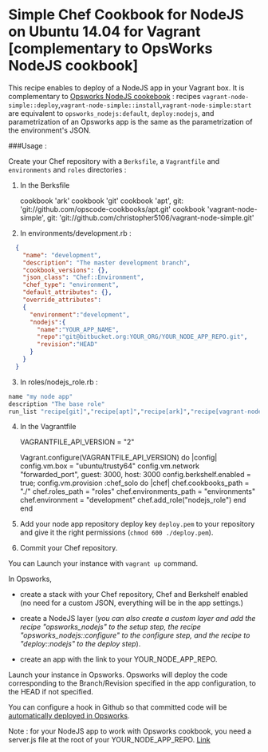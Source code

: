 # Simple Chef Cookbook for NodeJS on Ubuntu 14.04 for Vagrant [complementary to OpsWorks NodeJS cookbook]

This recipe enables to deploy of a NodeJS app in your Vagrant box. It is complementary to [Opsworks NodeJS cookebook](https://github.com/aws/opsworks-cookbooks/tree/release-chef-11.10/opsworks_nodejs) :
recipes `vagrant-node-simple::deploy`,`vagrant-node-simple::install`,`vagrant-node-simple:start` are equivalent to `opsworks_nodejs:default`, `deploy:nodejs`, and parametrization of an Opsworks app is the same as the parametrization of the environment's JSON.

###Usage :

Create your Chef repository with a `Berksfile`, a `Vagrantfile` and `environments` and `roles` directories :

1. In the Berksfile

    cookbook 'ark'
    cookbook 'git'
    cookbook 'apt', git: 'git://github.com/opscode-cookbooks/apt.git'
    cookbook 'vagrant-node-simple', git: 'git://github.com/christopher5106/vagrant-node-simple.git'

2. In environments/development.rb :

```json
  {
    "name": "development",
    "description": "The master development branch",
    "cookbook_versions": {},
    "json_class": "Chef::Environment",
    "chef_type": "environment",
    "default_attributes": {},
    "override_attributes":
    {
      "environment":"development",
      "nodejs":{
        "name":"YOUR_APP_NAME",
        "repo":"git@bitbucket.org:YOUR_ORG/YOUR_NODE_APP_REPO.git",
        "revision":"HEAD"
      }
    }
  }
```

3. In roles/nodejs_role.rb :

```ruby
name "my node app"
description "The base role"
run_list "recipe[git]","recipe[apt]","recipe[ark]","recipe[vagrant-node-simple::deploy]","recipe[vagrant-node-simple::install]","recipe[vagrant-node-simple:start]"
```

4. In the Vagrantfile

    VAGRANTFILE_API_VERSION = "2"

    Vagrant.configure(VAGRANTFILE_API_VERSION) do |config|
      config.vm.box = "ubuntu/trusty64"
      config.vm.network "forwarded_port", guest: 3000, host: 3000
      config.berkshelf.enabled = true;
      config.vm.provision :chef_solo do |chef|
        chef.cookbooks_path = "./"
        chef.roles_path = "roles"
        chef.environments_path = "environments"
        chef.environment = "development"
        chef.add_role("nodejs_role")
      end
    end

5. Add your node app repository deploy key `deploy.pem` to your repository and give it the right permissions (`chmod 600 ./deploy.pem`).

6. Commit your Chef repository.

You can Launch your instance with `vagrant up` command.

In Opsworks,

- create a stack with your Chef repository, Chef and Berkshelf enabled (no need for a custom JSON, everything will be in the app settings.)

- create a NodeJS layer (*you can also create a custom layer and add the recipe "opsworks_nodejs" to the setup step, the recipe "opsworks_nodejs::configure" to the configure step, and the recipe to "deploy::nodejs" to the deploy step*).

- create an app with the link to your YOUR_NODE_APP_REPO.

Launch your instance in Opsworks. Opsworks will deploy the code corresponding to the Branch/Revision specified in the app configuration, to the HEAD if not specified.

You can configure a hook in Github so that committed code will be [automatically deployed in Opsworks](http://bytes.babbel.com/en/articles/2014-01-22-github-service-hook-for-aws-ops-works.html).

Note : for your NodeJS app to work with Opsworks cookbook, you need a server.js file at the root of your YOUR_NODE_APP_REPO. [Link](http://docs.aws.amazon.com/opsworks/latest/userguide/workinglayers-node.html)
